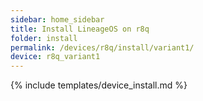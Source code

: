 ```yaml
---
sidebar: home_sidebar
title: Install LineageOS on r8q
folder: install
permalink: /devices/r8q/install/variant1/
device: r8q_variant1
---
```

{% include templates/device_install.md %}
